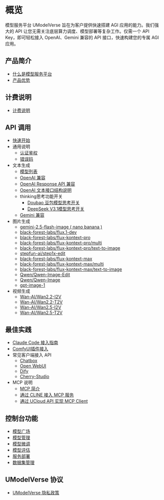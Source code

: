 # 概览

模型服务平台 UModelVerse 旨在为客户提供快速搭建 AGI 应用的能力。我们强大的 API 让您无需关注底层算力调度、模型部署等复杂工作。仅需一个 API Key，即可轻松接入 OpenAI、Gemini 兼容的 API 接口，快速构建您的专属 AGI 应用。

## 产品简介

- [什么是模型服务平台](/modelverse/introduction/introduction.md)
- [产品优势](/modelverse/introduction/advantages.md)

## 计费说明

- [计费说明](/modelverse/price.md)

## API 调用

- [快速开始](/modelverse/api_doc/quick-start.md)
- 通用说明
  - [认证鉴权](/modelverse/api_doc/common/certificate.md)
  - [错误码](/modelverse/api_doc/common/error-code.md)
- 文本生成
  - [模型列表](/modelverse/api_doc/text_api/models.md)
  - [OpenAI 兼容](/modelverse/api_doc/text_api/openai_compatible.md)
  - [OpenAI Response API 兼容](/modelverse/api_doc/text_api/response_api.md)
  - [OpenAI 文本接口结构说明](/modelverse/api_doc/text_api/struct.md)
  - thinking思考功能开关
    - [Doubao 豆包模型思考开关](/modelverse/api_doc/text_api/thinking/doubao.md)
    - [DeepSeek V3.1模型思考开关](/modelverse/api_doc/text_api/thinking/deepseek.md)
  - [Gemini 兼容](/modelverse/api_doc/text_api/gemini_compatible.md)
- 图片生成
  - [gemini-2.5-flash-image ( nano banana )](/modelverse/api_doc/image_api/gemini-2.5-flash-image.md)
  - [black-forest-labs/flux.1-dev](/modelverse/api_doc/image_api/black-forest-labs-flux.1-dev.md)
  - [black-forest-labs/flux-kontext-pro](/modelverse/api_doc/image_api/black-forest-labs-flux-kontext-pro.md)
  - [black-forest-labs/flux-kontext-pro/multi](/modelverse/api_doc/image_api/black-forest-labs-flux-kontext-pro-multi.md)
  - [black-forest-labs/flux-kontext-pro/text-to-image](/modelverse/api_doc/image_api/black-forest-labs-flux-kontext-pro-text-to-image.md)
  - [stepfun-ai/step1x-edit](/modelverse/api_doc/image_api/stepfun-ai-step1x-edit.md)
  - [black-forest-labs/flux-kontext-max](/modelverse/api_doc/image_api/black-forest-labs-flux-kontext-max.md)
  - [black-forest-labs/flux-kontext-max/multi](/modelverse/api_doc/image_api/black-forest-labs-flux-kontext-max-multi.md)
  - [black-forest-labs/flux-kontext-max/text-to-image](/modelverse/api_doc/image_api/black-forest-labs-flux-kontext-max-text-to-image.md)
  - [Qwen/Qwen-Image-Edit](/modelverse/api_doc/image_api/Qwen-Qwen-Image-Edit.md)
  - [Qwen/Qwen-Image](/modelverse/api_doc/image_api/Qwen-Qwen-Image.md)
  - [gpt-image-1](/modelverse/api_doc/image_api/gpt-image-1.md)
- 视频生成
  - [Wan-AI/Wan2.2-I2V](/modelverse/api_doc/video_api/Wan-AI-Wan2.2-I2V.md)
  - [Wan-AI/Wan2.2-T2V](/modelverse/api_doc/video_api/Wan-AI-Wan2.2-T2V.md)
  - [Wan-AI/Wan2.5-I2V](/modelverse/api_doc/video_api/Wan-AI-Wan2.5-I2V.md)
  - [Wan-AI/Wan2.5-T2V](/modelverse/api_doc/video_api/Wan-AI-Wan2.5-T2V.md)

## 最佳实践

- [Claude Code 接入指南](/modelverse/best_practice/claudecodeccr.md)
- [ComfyUI插件接入](/modelverse/best_practice/comfyui.md)
- 常见客户端接入 API
  - [Chatbox](/modelverse/best_practice/scenario/chatbox.md)
  - [Open WebUI](/modelverse/best_practice/scenario/open-webui.md)
  - [Dify](/modelverse/best_practice/scenario/dify.md)
  - [Cherry-Studio](/modelverse/best_practice/scenario/cherry-studio.md)
- MCP 说明
  - [MCP 简介](/modelverse/best_practice/mcp/mcpgeneral.md)
  - [通过 CLINE 接入 MCP 服务](/modelverse/best_practice/mcp/MCPServer.md)
  - [通过 UCloud API 实现 MCP Client](/modelverse/best_practice/mcp/MCPClient.md)

## 控制台功能

- [模型广场](/modelverse/guide/model-marketplace.md)
- [模型管理](/modelverse/guide/model-manage.md)
- [模型微调](/modelverse/guide/model-finetuning.md)
- [模型评估](/modelverse/guide/model-evaluation.md)
- [服务部署](/modelverse/guide/service-manage.md)
- [数据集管理](/modelverse/guide/dataset-manage.md)

## UModelVerse 协议

- [UModelVerse 隐私政策](/modelverse/private.md)
